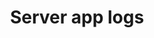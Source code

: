 ---
layout: one-data-source
title: Server app logs
permalink: /shipping/log-sources/server-app-logs/
---